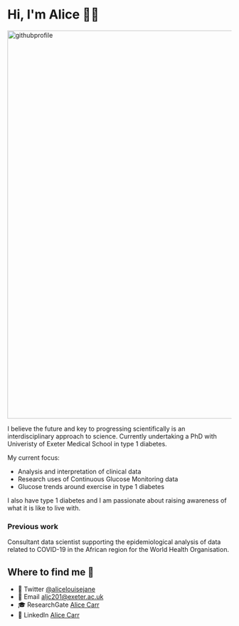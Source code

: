 # Hi, I'm Alice :woman_scientist:

<img width="871" alt="githubprofile" src="https://user-images.githubusercontent.com/50179287/123828187-29857300-d8f9-11eb-8fdc-7cb302c4a4fa.png">

I believe the future and key to progressing scientifically is an interdisciplinary approach to science. Currently undertaking a PhD with Univeristy of Exeter Medical School in type 1 diabetes. 

My current focus:
- Analysis and interpretation of clinical data
- Research uses of Continuous Glucose Monitoring data 
- Glucose trends around exercise in type 1 diabetes 

I also have type 1 diabetes and I am passionate about raising awareness of what it is like to live with.

### Previous work
Consultant data scientist supporting the epidemiological analysis of data related to COVID-19 in the African region for the World Health Organisation. 

## Where to find me :mag_right: 
- :speech_balloon: Twitter [@alicelouisejane](https://twitter.com/alicelouisejane)
- :e-mail: Email aljc201@exeter.ac.uk
- :mortar_board: ResearchGate [Alice Carr](https://www.researchgate.net/profile/Alice-Carr)
- :briefcase: LinkedIn [Alice Carr](https://www.linkedin.com/in/alice-carr-029b2081/)




